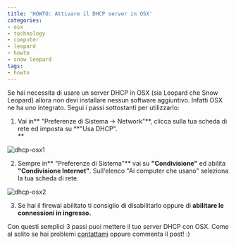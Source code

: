 ```yaml
---
title: 'HOWTO: Attivare il DHCP server in OSX'
categories:
- osx
- technology
- computer
- leopard
- howto
- snow leopard
tags:
- howto
---
```

Se hai necessita di usare un server DHCP in OSX (sia Leopard che Snow Leopard)
allora non devi installare nessun software aggiuntivo. Infatti OSX ne ha uno
integrato. Segui i passi sottostanti per utilizzarlo:

  1. Vai in** "Preferenze di Sistema -> Network"**, clicca sulla tua scheda di rete ed imposta su **"Usa DHCP".  
**

![dhcp-osx1]({{site.url}}/images/dhcp-osx1.png)

  2. Sempre in** "Preferenze di Sistema"** vai su **"Condivisione"** ed abilita **"Condivisione Internet"**. Sull'elenco "Ai computer che usano" seleziona la tua scheda di rete.

![dhcp-osx2]({{site.url}}/images/dhcp-osx2.png)

  3. Se hai il firewal abilitato ti consiglio di disabilitarlo oppure di **abilitare le connessioni in ingresso.**
  

  
Con questi semplici 3 passi puoi mettere il tuo server DHCP con OSX. Come al
solito se hai problemi [contattami](http://www.diegor.it/chi-e-diegor/) oppure
commenta il post! :)

